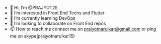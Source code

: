 - 👋 Hi, I’m @PRAJYOT25
- 👀 I’m interested in Front End Techs and Flutter
- 🌱 I’m currently learning DevOps 
- 💞️ I’m looking to collaborate on Front End repos
- 📫 How to reach me connect me on prajyotnarulkar@gmail.com or ping me on skype(prajyotnarulkar15)

<!---
PRAJYOT25/PRAJYOT25 is a ✨ special ✨ repository because its `README.md` (this file) appears on your GitHub profile.
You can click the Preview link to take a look at your changes.
--->
